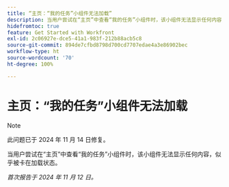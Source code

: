 ```yaml
---
title: “主页：“我的任务”小组件无法加载”
description: 当用户尝试在“主页”中查看“我的任务”小组件时，该小组件无法显示任何内容，似乎被卡在加载状态。
hidefromtoc: true
feature: Get Started with Workfront
exl-id: 2c06927e-dce5-41a1-983f-212b88acb5c8
source-git-commit: 894de7cfbd8798d700cd7707edae4a3e86902bec
workflow-type: ht
source-wordcount: '70'
ht-degree: 100%

---
```


# 主页：“我的任务”小组件无法加载

>[!NOTE]
>
>此问题已于 2024 年 11 月 14 日修复。

当用户尝试在“主页”中查看“我的任务”小组件时，该小组件无法显示任何内容，似乎被卡在加载状态。

_首次报告于 2024 年 11 月 12 日。_
